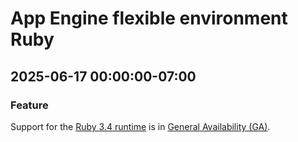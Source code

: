 # App Engine flexible environment Ruby

## 2025-06-17 00:00:00-07:00

### Feature

Support for the [Ruby 3.4 runtime](https://cloud.google.com/appengine/docs/flexible/ruby/runtime) is in [General Availability (GA)](https://cloud.google.com/products/#product-launch-stages).